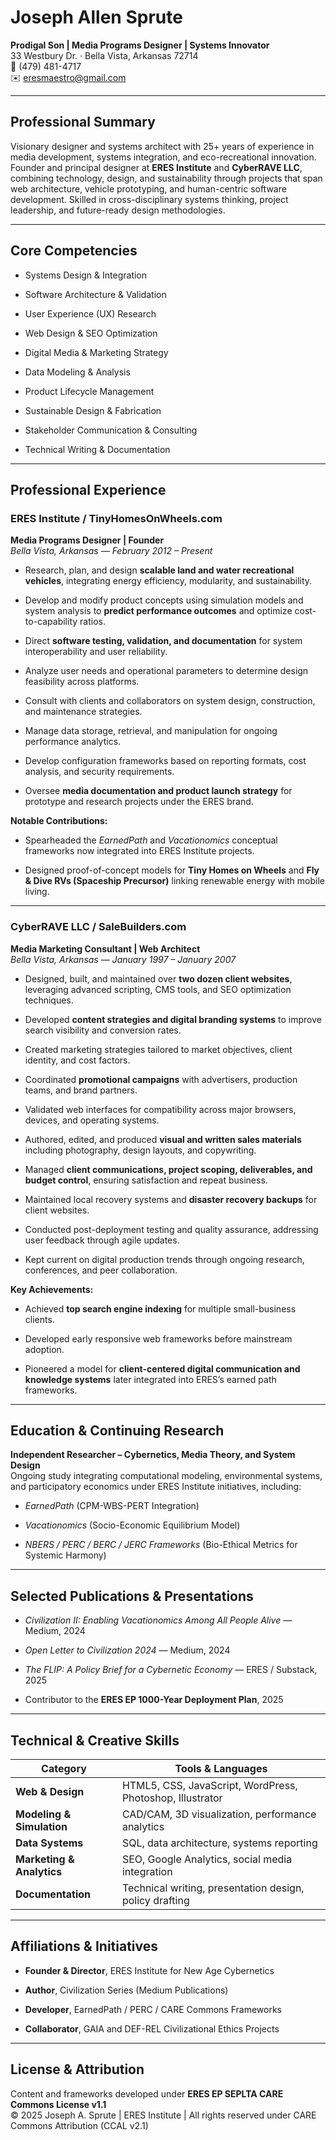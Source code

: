 # **Joseph Allen Sprute**

**Prodigal Son | Media Programs Designer | Systems Innovator**  
 33 Westbury Dr. · Bella Vista, Arkansas 72714  
 📱 (479) 481-4717   
 ✉️ eresmaestro@gmail.com

---

## **Professional Summary**

Visionary designer and systems architect with 25+ years of experience in media development, systems integration, and eco-recreational innovation. Founder and principal designer at **ERES Institute** and **CyberRAVE LLC**, combining technology, design, and sustainability through projects that span web architecture, vehicle prototyping, and human-centric software development. Skilled in cross-disciplinary systems thinking, project leadership, and future-ready design methodologies.

---

## **Core Competencies**

* Systems Design & Integration

* Software Architecture & Validation

* User Experience (UX) Research

* Web Design & SEO Optimization

* Digital Media & Marketing Strategy

* Data Modeling & Analysis

* Product Lifecycle Management

* Sustainable Design & Fabrication

* Stakeholder Communication & Consulting

* Technical Writing & Documentation

---

## **Professional Experience**

### **ERES Institute / TinyHomesOnWheels.com**

**Media Programs Designer | Founder**  
 *Bella Vista, Arkansas — February 2012 – Present*

* Research, plan, and design **scalable land and water recreational vehicles**, integrating energy efficiency, modularity, and sustainability.

* Develop and modify product concepts using simulation models and system analysis to **predict performance outcomes** and optimize cost-to-capability ratios.

* Direct **software testing, validation, and documentation** for system interoperability and user reliability.

* Analyze user needs and operational parameters to determine design feasibility across platforms.

* Consult with clients and collaborators on system design, construction, and maintenance strategies.

* Manage data storage, retrieval, and manipulation for ongoing performance analytics.

* Develop configuration frameworks based on reporting formats, cost analysis, and security requirements.

* Oversee **media documentation and product launch strategy** for prototype and research projects under the ERES brand.

**Notable Contributions:**

* Spearheaded the *EarnedPath* and *Vacationomics* conceptual frameworks now integrated into ERES Institute projects.

* Designed proof-of-concept models for **Tiny Homes on Wheels** and **Fly & Dive RVs (Spaceship Precursor)** linking renewable energy with mobile living.

---

### 

### **CyberRAVE LLC / SaleBuilders.com**

**Media Marketing Consultant | Web Architect**  
 *Bella Vista, Arkansas — January 1997 – January 2007*

* Designed, built, and maintained over **two dozen client websites**, leveraging advanced scripting, CMS tools, and SEO optimization techniques.

* Developed **content strategies and digital branding systems** to improve search visibility and conversion rates.

* Created marketing strategies tailored to market objectives, client identity, and cost factors.

* Coordinated **promotional campaigns** with advertisers, production teams, and brand partners.

* Validated web interfaces for compatibility across major browsers, devices, and operating systems.

* Authored, edited, and produced **visual and written sales materials** including photography, design layouts, and copywriting.

* Managed **client communications, project scoping, deliverables, and budget control**, ensuring satisfaction and repeat business.

* Maintained local recovery systems and **disaster recovery backups** for client websites.

* Conducted post-deployment testing and quality assurance, addressing user feedback through agile updates.

* Kept current on digital production trends through ongoing research, conferences, and peer collaboration.

**Key Achievements:**

* Achieved **top search engine indexing** for multiple small-business clients.

* Developed early responsive web frameworks before mainstream adoption.

* Pioneered a model for **client-centered digital communication and knowledge systems** later integrated into ERES’s earned path frameworks.

---

## **Education & Continuing Research**

**Independent Researcher – Cybernetics, Media Theory, and System Design**  
 Ongoing study integrating computational modeling, environmental systems, and participatory economics under ERES Institute initiatives, including:

* *EarnedPath* (CPM-WBS-PERT Integration)

* *Vacationomics* (Socio-Economic Equilibrium Model)

* *NBERS / PERC / BERC / JERC Frameworks* (Bio-Ethical Metrics for Systemic Harmony)

---

## **Selected Publications & Presentations**

* *Civilization II: Enabling Vacationomics Among All People Alive* — Medium, 2024

* *Open Letter to Civilization 2024* — Medium, 2024

* *The FLIP: A Policy Brief for a Cybernetic Economy* — ERES / Substack, 2025

* Contributor to the **ERES EP 1000-Year Deployment Plan**, 2025

---

## **Technical & Creative Skills**

| Category | Tools & Languages |
| ----- | ----- |
| **Web & Design** | HTML5, CSS, JavaScript, WordPress, Photoshop, Illustrator |
| **Modeling & Simulation** | CAD/CAM, 3D visualization, performance analytics |
| **Data Systems** | SQL, data architecture, systems reporting |
| **Marketing & Analytics** | SEO, Google Analytics, social media integration |
| **Documentation** | Technical writing, presentation design, policy drafting |

---

## 

## **Affiliations & Initiatives**

* **Founder & Director**, ERES Institute for New Age Cybernetics

* **Author**, Civilization Series (Medium Publications)

* **Developer**, EarnedPath / PERC / CARE Commons Frameworks

* **Collaborator**, GAIA and DEF-REL Civilizational Ethics Projects

---

## **License & Attribution**

Content and frameworks developed under **ERES EP SEPLTA CARE Commons License v1.1**  
 © 2025 Joseph A. Sprute | ERES Institute | All rights reserved under CARE Commons Attribution (CCAL v2.1)

